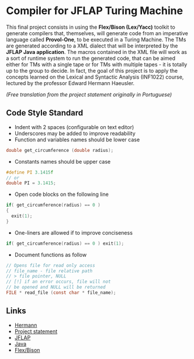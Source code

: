 # Compiler for JFLAP Turing Machine

This final project consists in using the **Flex/Bison (Lex/Yacc)** toolkit to generate compilers that,
themselves, will generate code from an imperative language called **Provol-One**, to be executed in a Turing
Machine. The TMs are generated according to a XML dialect that will be interpreted by the **JFLAP Java
application**. The macros contained in the XML file will work as a sort of runtime system to run the
generated code, that can be aimed either for TMs with a single tape or for TMs with multiple tapes - it
is totally up to the group to decide. In fact, the goal of this project is to apply the concepts learned
on the Lexical and Syntactic Analysis (INF1022) course, lectured by the professor Edward Hermann Haeusler.

*(Free translation from the project statement originally in Portuguese)*

## Code Style Standard


* Indent with 2 spaces (configurable on text editor)
* Underscores may be added to improve readability
* Function and variables names should be lower case

``` c
double get_circumference (double radius);
```

* Constants names should be upper case

``` c
#define PI 3.1415f
// or
double PI = 3.1415;
```

* Open code blocks on the following line

``` c
if( get_circumference(radius) == 0 )
{
  exit(1);
}
```

* One-liners are allowed if to improve conciseness

``` c
if( get_circumference(radius) == 0 ) exit(1);
```

* Document functions as follow

``` c
// Opens file for read only access
// file_name - file relative path
// > file pointer, NULL
// [!] if an error occurs, file will not
// be opened and NULL will be returned
FILE * read_file (const char * file_name);
```

## Links

* [Hermann](http://www-di.inf.puc-rio.br/~hermann/)
* [Project statement](http://www.tecmf.inf.puc-rio.br/INF1022?action=AttachFile&do=get&target=ProjetoFinal.pdf)
* [JFLAP](http://www.jflap.org/)
* [Java](https://www.java.com/pt_BR/download/)
* [Flex/Bison](https://aquamentus.com/flex_bison.html)
